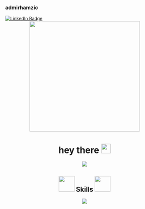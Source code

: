 ### admirhamzic
<div id="badges">
  <a href="https://www.linkedin.com/in/admir-hamzic-5ab61648/">
  <img src="https://img.shields.io/badge/LinkedIn-blue?style=for-the-badge&logo=linkedin&logoColor=white" alt="LinkedIn Badge"/>
  </a>  
</div>

<div id="header" align="center">
  <img src="https://media.giphy.com/media/gjrYDwbjnK8x36xZIO/giphy.gif" width="350" height="350"/>
</div>

<h1 align="center">
  hey there
  <img src="https://media.giphy.com/media/hvRJCLFzcasrR4ia7z/giphy.gif" width="30px"/>
</h1>

<p align="center">
  <img src="https://readme-typing-svg.herokuapp.com/?lines=Thanks+for+visitng+my+profile!;It's+a+work+in+progress!&font=Fira%20Code&center=true&width=380&height=50">
</p>

<h2 align="center">
  <img src="https://media.giphy.com/media/WpUknYkL7WbckSm6uW/giphy.gif" width="50px"/>
  Skills
  <img src="https://media.giphy.com/media/WpUknYkL7WbckSm6uW/giphy.gif" width="50px"/>
</h2>

<p align="center">
<img src="https://readme-typing-svg.herokuapp.com?size=30&duration=2000&color=FFF01E&background=00FF4400&center=true&multiline=true&width=630&height=115&lines=HTML+CSS+JavaScript+TypeScript+Java;React+SQL+MongoDB+JQuery+Spring;REST+API+GraphQL+JIRA+Agile"
</p>
  
<!--
**admirhamzic/admirhamzic** is a ✨ _special_ ✨ repository because its `README.md` (this file) appears on your GitHub profile.

Here are some ideas to get you started:

- 🔭 I’m currently working on ...
- 🌱 I’m currently learning ...
- 👯 I’m looking to collaborate on ...
- 🤔 I’m looking for help with ...
- 💬 Ask me about ...
- 📫 How to reach me: ...
- 😄 Pronouns: ...
- ⚡ Fun fact: ...
-->
